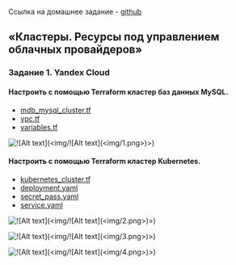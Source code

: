 Ссылка на домашнее задание - [github](https://github.com/netology-code/clopro-homeworks/blob/main/15.4.md)

## «Кластеры. Ресурсы под управлением облачных провайдеров»
### Задание 1. Yandex Cloud

#### Настроить с помощью Terraform кластер баз данных MySQL.

- [mdb_mysql_cluster.tf](terr/mdb_mysql_cluster.tf) 
- [vpc.tf](terr/vpc.tf) 
- [variables.tf](terr/variables.tf) 


![!\[Alt text\](<img/!\[Alt text\](<img/1.png>)>)](<img/1.png>)

#### Настроить с помощью Terraform кластер Kubernetes.

- [kubernetes_cluster.tf](terr/kubernetes_cluster.tf) 
- [deployment.yaml](k8s/deployment.yaml) 
- [secret_pass.yaml](k8s/secret_pass.yaml) 
- [service.yaml](k8s/service.yaml) 


![!\[Alt text\](<img/!\[Alt text\](<img/2.png>)>)](<img/2.png>)

![!\[Alt text\](<img/!\[Alt text\](<img/3.png>)>)](<img/3.png>)

![!\[Alt text\](<img/!\[Alt text\](<img/4.png>)>)](<img/4.png>)



